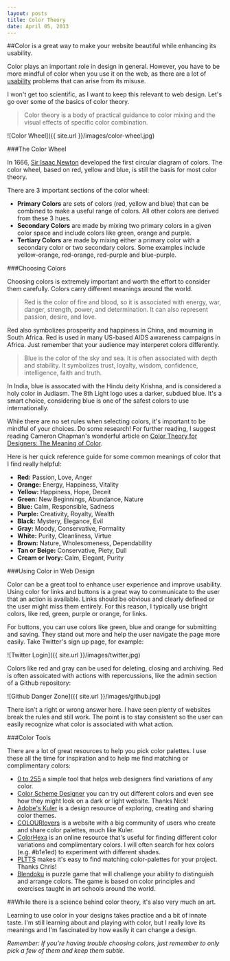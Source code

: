 ```yaml
---
layout: posts
title: Color Theory
date: April 05, 2013
---
```

##Color is a great way to make your website beautiful while enhancing its usability.

Color plays an important role in design in general. However, you have to be more mindful of color when you use it on the web,
as there are a lot of <a href="/usability-testing" target="_blank">usability</a> problems that can arise from its misuse.

I won't get too scientific, as I want to keep this relevant to web design. Let's go over some of the basics of color theory.

>Color theory is a body of practical guidance to color mixing and the visual effects of specific color combination.

![Color Wheel]({{ site.url }}/images/color-wheel.jpg)

###The Color Wheel

In 1666, <a href="http://en.wikipedia.org/wiki/Isaac_Newton" target="_blank">Sir Isaac Newton</a> developed the first circular diagram of colors. The color wheel, based on red, yellow and blue, is still the basis for most color theory.

There are 3 important sections of the color wheel:

* **Primary Colors** are sets of colors (red, yellow and blue) that can be combined to make a useful range of colors. All other colors are derived from these 3 hues.
* **Secondary Colors** are made by mixing two primary colors in a given color space and include colors like green, orange and purple.
* **Tertiary Colors** are made by mixing either a primary color with a secondary color or two secondary colors. Some examples include yellow-orange, red-orange, red-purple and blue-purple.

###Choosing Colors

Choosing colors is extremely important and worth the effort to consider them carefully. Colors carry different meanings around the world.

>Red is the color of fire and blood, so it is associated with energy, war, danger, strength, power, and determination. It can also represent passion, desire, and love.

Red also symbolizes prosperity and happiness in China, and mourning in South Africa. Red is used in many US-based AIDS awareness campaigns in Africa. Just remember that your audience may interperet colors differently.

>Blue is the color of the sky and sea. It is often associated with depth and stability. It symbolizes trust, loyalty, wisdom, confidence, intelligence, faith and truth.

In India, blue is assocated with the Hindu deity Krishna, and is considered a holy color in Judiasm. The 8th Light logo uses a darker, subdued blue. It's a smart choice, considering blue is one of the safest colors to use internationally.

While there are no set rules when selecting colors, it's important to be mindful of your choices. Do some research! For further reading, I suggest reading Cameron Chapman's wonderful article on <a href="http://www.smashingmagazine.com/2010/01/28/color-theory-for-designers-part-1-the-meaning-of-color/" target="_blank">Color Theory for Designers: The Meaning of Color</a>.

Here is her quick reference guide for some common meanings of color that I find really helpful:

* **Red:** Passion, Love, Anger
* **Orange:** Energy, Happiness, Vitality
* **Yellow:** Happiness, Hope, Deceit
* **Green:** New Beginnings, Abundance, Nature
* **Blue:** Calm, Responsible, Sadness
* **Purple:** Creativity, Royalty, Wealth
* **Black:** Mystery, Elegance, Evil
* **Gray:** Moody, Conservative, Formality
* **White:** Purity, Cleanliness, Virtue
* **Brown:** Nature, Wholesomeness, Dependability
* **Tan or Beige:** Conservative, Piety, Dull
* **Cream or Ivory:** Calm, Elegant, Purity

###Using Color in Web Design

Color can be a great tool to enhance user experience and improve usability. Using color for links and buttons is a great way to communicate to the user that an action is available. Links should be obvious and clearly defined or the user might miss them entirely. For this reason, I typically use bright colors, like red, green, purple or orange, for links.

For buttons, you can use colors like green, blue and orange for submitting and saving. They stand out more and help the user navigate the page more easily. Take Twitter's sign up page, for example:

![Twitter Login]({{ site.url }}/images/twitter.jpg)

Colors like red and gray can be used for deleting, closing and archiving. Red is often assoicated with actions with repercussions, like the admin section of a Github repository:

![Github Danger Zone]({{ site.url }}/images/github.jpg)

There isn't a right or wrong answer here. I have seen plenty of websites break the rules and still work. The point is to stay consistent so the user can easily recognize what color is associated with what action.

###Color Tools

There are a lot of great resources to help you pick color palettes. I use these all the time for inspiration and to help me find matching or complimentary colors:

* <a href="http://0to255.com/" target="_blank">0 to 255</a> a simple tool that helps web designers find variations of any color.
* <a href="http://colorschemedesigner.com/" target="_blank">Color Scheme Designer</a> you can try out different colors and even see how they might look on a dark or light website. Thanks Nick!
* <a href="https://kuler.adobe.com/" target="_blank">Adobe's Kuler</a> is a design resource of exploring, creating and sharing color themes.
* <a href="http://www.colourlovers.com/" target="_blank">COLOURlovers</a> is a website with a big community of users who create and share color palettes, much like Kuler.
* <a href="http://www.colorhexa.com/" target="_blank">ColorHexa</a>
is an online resource that's useful for finding different color variations and complimentary colors. I will often search for hex colors (e.g. #b1e1ed) to experiment with different shades.
* <a href="http://pltts.me/" target="_blank">PLTTS</a> makes it's easy to find matching color-palettes for your project. Thanks Chris!
* <a href="http://www.blendoku.com/" target="_blank">Blendoku</a> is puzzle game that will challenge your ability to distinguish and arrange colors. The game is based on color principles and exercises taught in art schools around the world.

##While there is a science behind color theory, it's also very much an art.

Learning to use color in your designs takes practice and a bit of innate taste. I'm still learning about and playing with color, but I really love its meanings and I'm fascinated by how easily it can change a design.

*Remember: If you're having trouble choosing colors, just remember to only pick a few of them and keep them subtle.*
